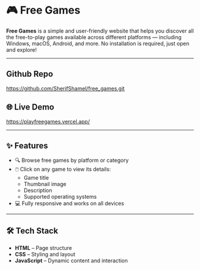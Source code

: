 # 🎮 Free Games

**Free Games** is a simple and user-friendly website that helps you discover all the free-to-play games available across different platforms — including Windows, macOS, Android, and more. No installation is required, just open and explore!

---
## Github Repo

https://github.com/SherifShamel/free_games.git


## 🌐 Live Demo

https://playfreegames.vercel.app/

---

## ✨ Features

- 🔍 Browse free games by platform or category
- 🖱️ Click on any game to view its details:
  - Game title
  - Thumbnail image
  - Description
  - Supported operating systems
- 💻 Fully responsive and works on all devices

---

## 🛠️ Tech Stack

- **HTML** – Page structure
- **CSS** – Styling and layout
- **JavaScript** – Dynamic content and interaction
